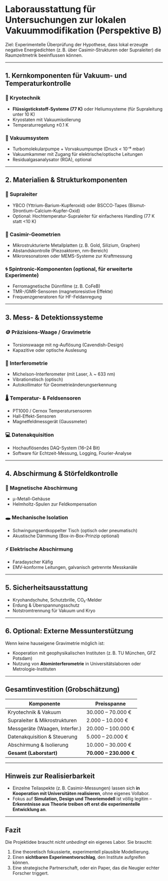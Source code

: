 # Laborausstattung für Untersuchungen zur lokalen Vakuummodifikation (Perspektive B)

Ziel: Experimentelle Überprüfung der Hypothese, dass lokal erzeugte negative Energiedichten (z. B. über Casimir-Strukturen oder Supraleiter) die Raumzeitmetrik beeinflussen können.

---

## 1. **Kernkomponenten für Vakuum- und Temperaturkontrolle**

### 🧊 Kryotechnik
- **Flüssigstickstoff-Systeme (77 K)** oder Heliumsysteme (für Supraleitung unter 10 K)
- Kryostaten mit Vakuumisolierung
- Temperaturregelung ±0.1 K

### 💨 Vakuumsystem
- Turbomolekularpumpe + Vorvakuumpumpe (Druck < 10⁻⁶ mbar)
- Vakuumkammer mit Zugang für elektrische/optische Leitungen
- Residualgasanalysator (RGA), optional

---

## 2. **Materialien & Strukturkomponenten**

### 🧲 Supraleiter
- YBCO (Yttrium-Barium-Kupferoxid) oder BSCCO-Tapes (Bismut-Strontium-Calcium-Kupfer-Oxid)
- Optional: Hochtemperatur-Supraleiter für einfacheres Handling (77 K statt <10 K)

### 📐 Casimir-Geometrien
- Mikrostrukturierte Metallplatten (z. B. Gold, Silizium, Graphen)
- Abstandskontrolle (Piezoaktoren, nm-Bereich)
- Mikroresonatoren oder MEMS-Systeme zur Kraftmessung

### 🌀 Spintronic-Komponenten (optional, für erweiterte Experimente)
- Ferromagnetische Dünnfilme (z. B. CoFeB)
- TMR-/GMR-Sensoren (magnetoresistive Effekte)
- Frequenzgeneratoren für HF-Feldanregung

---

## 3. **Mess- & Detektionssysteme**

### 🪙 Präzisions-Waage / Gravimetrie
- Torsionswaage mit ng-Auflösung (Cavendish-Design)
- Kapazitive oder optische Auslesung

### 🎯 Interferometrie
- Michelson-Interferometer (mit Laser, λ ~ 633 nm)
- Vibrationstisch (optisch)
- Autokollimator für Geometrieänderungserkennung

### 🌡️ Temperatur- & Feldsensoren
- PT1000 / Cernox Temperatursensoren
- Hall-Effekt-Sensoren
- Magnetfeldmessgerät (Gaussmeter)

### 💻 Datenakquisition
- Hochauflösendes DAQ-System (16–24 Bit)
- Software für Echtzeit-Messung, Logging, Fourier-Analyse

---

## 4. **Abschirmung & Störfeldkontrolle**

### 🧲 Magnetische Abschirmung
- μ-Metall-Gehäuse
- Helmholtz-Spulen zur Feldkompensation

### 🕳️ Mechanische Isolation
- Schwingungsentkoppelter Tisch (optisch oder pneumatisch)
- Akustische Dämmung (Box-in-Box-Prinzip optional)

### ⚡ Elektrische Abschirmung
- Faradayscher Käfig
- EMV-konforme Leitungen, galvanisch getrennte Messkanäle

---

## 5. **Sicherheitsausstattung**

- Kryohandschuhe, Schutzbrille, CO₂-Melder
- Erdung & Überspannungsschutz
- Notstromtrennung für Vakuum und Kryo

---

## 6. **Optional: Externe Messunterstützung**

Wenn keine hauseigene Gravimetrie möglich ist:
- Kooperation mit geophysikalischen Instituten (z. B. TU München, GFZ Potsdam)
- Nutzung von **Atominterferometrie** in Universitätslaboren oder Metrologie-Instituten

---

## Gesamtinvestition (Grobschätzung)
| Komponente                        | Preisspanne         |
|----------------------------------|---------------------|
| Kryotechnik & Vakuum             | 30.000 – 70.000 €   |
| Supraleiter & Mikrostrukturen    | 2.000 – 10.000 €    |
| Messgeräte (Waagen, Interfer.)   | 20.000 – 100.000 €  |
| Datenakquisition & Steuerung     | 5.000 – 20.000 €    |
| Abschirmung & Isolierung         | 10.000 – 30.000 €   |
| **Gesamt (Laborstart)**          | **70.000 – 230.000 €** |

---

## Hinweis zur Realisierbarkeit

- Einzelne Teilaspekte (z. B. Casimir-Messungen) lassen sich **in Kooperation mit Universitäten realisieren**, ohne eigenes Vollabor.
- Fokus auf **Simulation, Design und Theoriemodell** ist völlig legitim – **Erkenntnisse aus Theorie treiben oft erst die experimentelle Entwicklung an**.

---

## Fazit

Die Projektidee braucht *nicht unbedingt* ein eigenes Labor. Sie braucht:
1. Eine theoretisch fokussierte, experimentell plausible Modellierung.
2. Einen **sichtbaren Experimentvorschlag**, den Institute aufgreifen können.
3. Eine strategische Partnerschaft, oder ein Paper, das die Neugier echter Forscher triggert.

